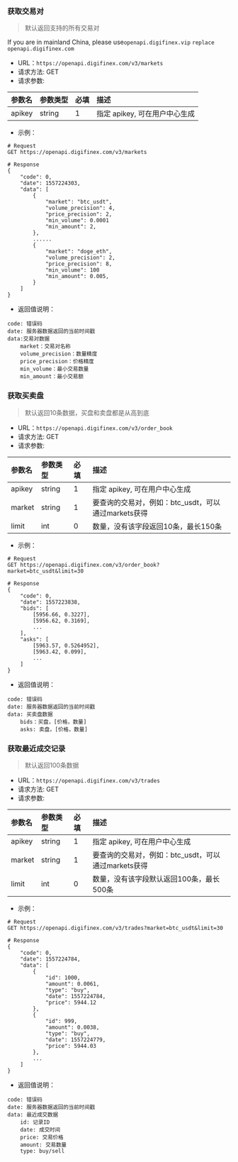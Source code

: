 ### 获取交易对

> 默认返回支持的所有交易对

If you are in mainland China, please use`openapi.digifinex.vip` `replace openapi.digifinex.com`

* URL：`https://openapi.digifinex.com/v3/markets`
* 请求方法: GET
* 请求参数: 

|参数名			|参数类型		|必填		|描述|
| :-----   	| :-----   	| :-----  | :-----   |
|apikey		|string		|1			|指定 apikey, 可在用户中心生成|

* 示例：

```
# Request
GET https://openapi.digifinex.com/v3/markets

# Response
{
	"code": 0,
	"date": 1557224303,
	"data": [
		{
			"market": "btc_usdt",
			"volume_precision": 4,
			"price_precision": 2,
			"min_volume": 0.0001
			"min_amount": 2,
		},
		......
		{
			"market": "doge_eth",
			"volume_precision": 2,
			"price_precision": 8,
			"min_volume": 100
			"min_amount": 0.005,
		}
	]
}
```

* 返回值说明：

```
code: 错误码
date: 服务器数据返回的当前时间戳
data:交易对数据
	market：交易对名称
	volume_precision：数量精度
	price_precision：价格精度
	min_volume：最小交易数量
	min_amount：最小交易额
```

### 获取买卖盘

> 默认返回10条数据，买盘和卖盘都是从高到底

* URL：`https://openapi.digifinex.com/v3/order_book`
* 请求方法: GET
* 请求参数: 

|参数名			|参数类型		|必填		|描述|
| :-----   	| :-----   	| :-----  | :-----   |
|apikey		|string		|1			|指定 apikey, 可在用户中心生成|
|market		|string		|1			|要查询的交易对，例如：btc_usdt，可以通过markets获得|
|limit		|int		|0			|数量，没有该字段返回10条，最长150条|


* 示例：

```
# Request
GET https://openapi.digifinex.com/v3/order_book?market=btc_usdt&limit=30

# Response
{
	"code": 0,
	"date": 1557223838,
	"bids": [
		[5956.66, 0.3227],
		[5956.62, 0.3169],
		...
	],
	"asks": [
		[5963.57, 0.5264952],
		[5963.42, 0.099],
		...
	]
}
```

* 返回值说明：

```
code: 错误码
date: 服务器数据返回的当前时间戳
data: 买卖盘数据
	bids：买盘，[价格，数量]
	asks: 卖盘，[价格，数量]
```

### 获取最近成交记录

> 默认返回100条数据

* URL：`https://openapi.digifinex.com/v3/trades`
* 请求方法: GET
* 请求参数: 

|参数名			|参数类型		|必填		|描述|
| :-----   	| :-----   	| :-----  | :-----   |
|apikey		|string		|1			|指定 apikey, 可在用户中心生成|
|market		|string		|1			|要查询的交易对，例如：btc_usdt，可以通过markets获得|
|limit		|int		|0			|数量，没有该字段默认返回100条，最长500条|


* 示例：

```
# Request
GET https://openapi.digifinex.com/v3/trades?market=btc_usdt&limit=30

# Response
{
	"code": 0,
	"date": 1557224784,
	"data": [
		{
			"id": 1000,
			"amount": 0.0061,
			"type": "buy",
			"date": 1557224784,
			"price": 5944.12
		},
		{
			"id": 999,
			"amount": 0.0038,
			"type": "buy",
			"date": 1557224779,
			"price": 5944.03
		},
		...
	]
}
```

* 返回值说明：

```
code: 错误码
date: 服务器数据返回的当前时间戳
data: 最近成交数据
	id: 记录ID
	date: 成交时间
	price: 交易价格
	amount: 交易数量
	type: buy/sell
```
